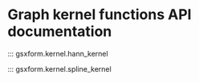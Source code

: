# Graph kernel functions API documentation

::: gsxform.kernel.hann_kernel

::: gsxform.kernel.spline_kernel
